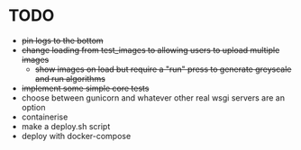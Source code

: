 # TODO

- ~~pin logs to the bottom~~
- ~~change loading from test_images to allowing users to upload multiple images~~
    - ~~show images on load but require a "run" press to generate greyscale and run algorithms~~
- ~~implement some simple core tests~~
- choose between gunicorn and whatever other real wsgi servers are an option
- containerise
- make a deploy.sh script
- deploy with docker-compose